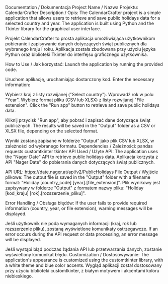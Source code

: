 Documentation / Dokumentacja
Project Name / Nazwa Projektu: CalendarCrafter
Description / Opis:
The CalendarCrafter project is a simple application that allows users to retrieve and save public holidays data for a selected country and year. The application is built using Python and the Tkinter library for the graphical user interface.

Projekt CalendarCrafter to prosta aplikacja umożliwiająca użytkownikom pobieranie i zapisywanie danych dotyczących świąt publicznych dla wybranego kraju i roku. Aplikacja została zbudowana przy użyciu języka Python oraz biblioteki Tkinter do interfejsu graficznego użytkownika.

How to Use / Jak korzystać:
Launch the application by running the provided code.

Uruchom aplikację, uruchamiając dostarczony kod.
Enter the necessary information:

Wybierz kraj z listy rozwijanej ("Select country").
Wprowadź rok w polu "Year".
Wybierz format pliku (CSV lub XLSX) z listy rozwijanej "File extension".
Click the "Run app" button to retrieve and save public holidays data.

Kliknij przycisk "Run app", aby pobrać i zapisać dane dotyczące świąt publicznych.
The results will be saved in the "Output" folder as a CSV or XLSX file, depending on the selected format.

Wyniki zostaną zapisane w folderze "Output" jako plik CSV lub XLSX, w zależności od wybranego formatu.
Dependencies / Zależności:
pandas
requests
customtkinter
tkinter
API Used / Użyte API:
The application uses the "Nager Date" API to retrieve public holidays data.
Aplikacja korzysta z API "Nager Date" do pobierania danych dotyczących świąt publicznych.

API URL: https://date.nager.at/api/v2/PublicHolidays
File Output / Wyjście plikowe:
The output file is saved in the "Output" folder with a filename format: "Holiday [country_code] [year].[file_extension]".
Plik wynikowy jest zapisywany w folderze "Output" z formatem nazwy pliku: "Holiday [kod_kraju] [rok].[rozszerzenie_pliku]".

Error Handling / Obsługa błędów:
If the user fails to provide required information (country, year, or file extension), warning messages will be displayed.

Jeśli użytkownik nie poda wymaganych informacji (kraj, rok lub rozszerzenie pliku), zostaną wyświetlone komunikaty ostrzegawcze.
If an error occurs during the API request or data processing, an error message will be displayed.

Jeśli wystąpi błąd podczas żądania API lub przetwarzania danych, zostanie wyświetlony komunikat błędu.
Customization / Dostosowywanie:
The application's appearance is customized using the customtkinter library, with a white theme and blue color accents.
Wygląd aplikacji został dostosowany przy użyciu biblioteki customtkinter, z białym motywem i akcentami koloru niebieskiego.
